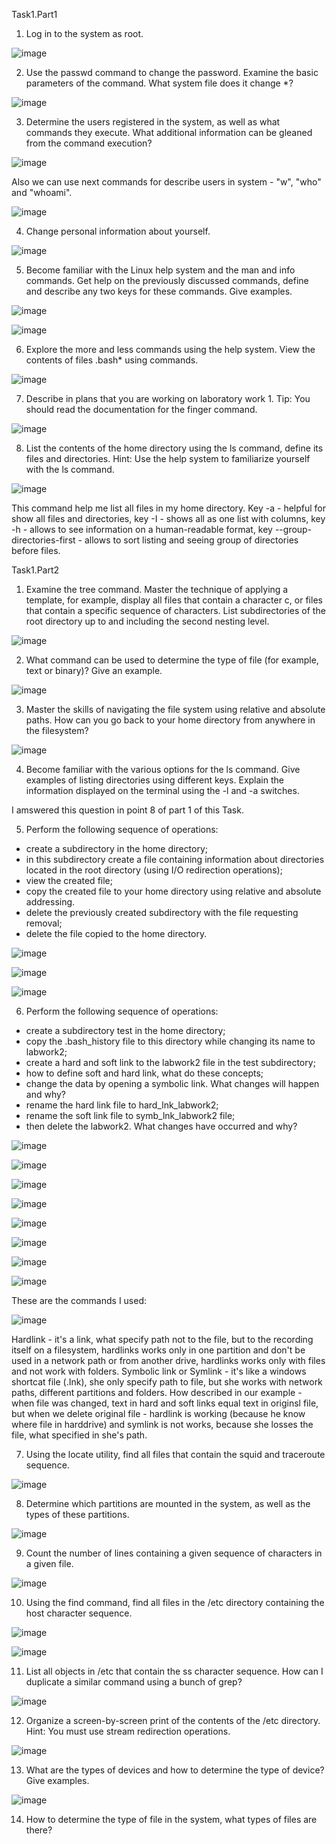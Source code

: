 Task1.Part1

1) Log in to the system as root.

![image](https://user-images.githubusercontent.com/97533533/161798159-fccb85cc-4095-4fa3-9eb3-0e3c34038cdb.png)

2) Use the passwd command to change the password. Examine the basic
parameters of the command. What system file does it change *?

![image](https://user-images.githubusercontent.com/97533533/161799882-67ba8ad7-3d1d-405f-b6c7-bc6db69748e7.png)

3) Determine the users registered in the system, as well as what commands they execute. What additional information can be gleaned from the command execution?

![image](https://user-images.githubusercontent.com/97533533/162586423-dcecdb6f-da50-4466-8351-f5c595fb468b.png)

Also we can use next commands for describe users in system - "w", "who" and "whoami".

![image](https://user-images.githubusercontent.com/97533533/162586471-a43739cb-79a7-4a40-8e27-26d7f08cc262.png)

4) Change personal information about yourself.

![image](https://user-images.githubusercontent.com/97533533/162586556-a165c558-fb14-4e14-b3ba-87559bd05ae3.png)

5) Become familiar with the Linux help system and the man and info commands. Get help on the previously discussed commands, define and describe any two keys for these commands. Give examples.

![image](https://user-images.githubusercontent.com/97533533/162586637-d0df86ef-ab84-4289-9480-f1b820ec06ed.png)

![image](https://user-images.githubusercontent.com/97533533/162586751-411e59cc-5f1b-48a1-b1dc-57c5488106b2.png)

6) Explore the more and less commands using the help system. View the contents of files .bash* using commands.

![image](https://user-images.githubusercontent.com/97533533/162586844-26490651-624b-40de-94b9-34cb54a51f03.png)

7) Describe in plans that you are working on laboratory work 1. Tip: You should read the documentation for the finger command.

![image](https://user-images.githubusercontent.com/97533533/162586900-757a7a37-9649-4e5b-8325-09e53859b9d0.png)

8) List the contents of the home directory using the ls command, define its files and directories. Hint: Use the help system to familiarize yourself with the ls
command.

![image](https://user-images.githubusercontent.com/97533533/162587106-372feb3b-d910-4670-8699-1f28d160f8a6.png)

This command help me list all files in my home directory. Key -a - helpful for show all files and directories, key -I - shows all as one list with columns, key -h - allows to see information on a human-readable format, key --group-directories-first - allows to sort listing and seeing group of directories before files.

Task1.Part2

1) Examine the tree command. Master the technique of applying a template, for example, display all files that contain a character c, or files that contain a
specific sequence of characters. List subdirectories of the root directory up to and including the second nesting level.

![image](https://user-images.githubusercontent.com/97533533/162587206-8f1b7316-e45f-432d-82c4-bf28b633ceac.png)

2) What command can be used to determine the type of file (for example, text or binary)? Give an example.

![image](https://user-images.githubusercontent.com/97533533/162587266-32646c44-1a27-4eaf-bd62-73a23c6c333a.png)

3) Master the skills of navigating the file system using relative and absolute paths. How can you go back to your home directory from anywhere in the filesystem?

![image](https://user-images.githubusercontent.com/97533533/162587355-3fca808f-ce59-4d95-a9f1-ba41e31e4a5d.png)

4) Become familiar with the various options for the ls command. Give examples of listing directories using different keys. Explain the information displayed on
the terminal using the -l and -a switches.

I amswered this question in point 8 of part 1 of this Task.

5) Perform the following sequence of operations:
- create a subdirectory in the home directory;
- in this subdirectory create a file containing information about directories
located in the root directory (using I/O redirection operations);
- view the created file;
- copy the created file to your home directory using relative and absolute
addressing.
- delete the previously created subdirectory with the file requesting removal;
- delete the file copied to the home directory.

![image](https://user-images.githubusercontent.com/97533533/162627441-acadb152-9b90-4b07-a949-ead20ffe6115.png)

![image](https://user-images.githubusercontent.com/97533533/162627643-36ada535-a20a-44c5-b643-75db2a3f397c.png)

![image](https://user-images.githubusercontent.com/97533533/162627858-9f3a089a-bbbf-4d5e-b6b3-80ce9cb3e754.png)

6) Perform the following sequence of operations:
- create a subdirectory test in the home directory;
- copy the .bash_history file to this directory while changing its name to labwork2;
- create a hard and soft link to the labwork2 file in the test subdirectory;
- how to define soft and hard link, what do these concepts;
- change the data by opening a symbolic link. What changes will happen and why?
- rename the hard link file to hard_lnk_labwork2;
- rename the soft link file to symb_lnk_labwork2 file;
- then delete the labwork2. What changes have occurred and why?

![image](https://user-images.githubusercontent.com/97533533/162628179-55ae0ffd-9847-48d6-82be-063cd17daa59.png)

![image](https://user-images.githubusercontent.com/97533533/162628220-ef540a35-1c5a-4236-9947-b80b1e2fe07d.png)

![image](https://user-images.githubusercontent.com/97533533/162628232-01f2eb61-fd43-45f2-b96b-4ffb0fa26817.png)

![image](https://user-images.githubusercontent.com/97533533/162628292-027d0fbe-4e05-4110-a9f3-1fc12f576b0a.png)

![image](https://user-images.githubusercontent.com/97533533/162628327-fd2a7b56-11b8-4309-ad7c-dee91f438270.png)

![image](https://user-images.githubusercontent.com/97533533/162628399-f5347ebc-09da-4e73-93ec-974efe0e303c.png)

![image](https://user-images.githubusercontent.com/97533533/162628857-a221e1ff-978d-4108-8ac3-b8271fc9f719.png)

![image](https://user-images.githubusercontent.com/97533533/162628873-8483a271-d187-4b8a-9159-46a53570d877.png)

These are the commands I used:

![image](https://user-images.githubusercontent.com/97533533/162629224-92772019-a7bb-45b4-a50f-d103c77f468e.png)

Hardlink - it's a link, what specify path not to the file, but to the recording itself on a filesystem, hardlinks works only in one partition and don't be used in a network path or from another drive, hardlinks works only with files and not work with folders. Symbolic link or Symlink - it's like a windows shortcat file (.Ink), she only specify path to file, but she works with network paths, different partitions and folders. How described in our example - when file was changed, text in hard and soft links equal text in originsl file, but when we delete original file - hardlink is working (because he know where file in harddrive) and symlink is not works, because she losses the file, what specified in she's path.

7) Using the locate utility, find all files that contain the squid and traceroute sequence.

![image](https://user-images.githubusercontent.com/97533533/162629344-e35a671d-fc6d-432b-9cf4-01f15471f6cf.png)

8) Determine which partitions are mounted in the system, as well as the types of these partitions.

![image](https://user-images.githubusercontent.com/97533533/162629389-e045d810-8451-458a-85e1-fdc4a87a8b63.png)

9) Count the number of lines containing a given sequence of characters in a given file.

![image](https://user-images.githubusercontent.com/97533533/162629498-32b6486f-03b7-498e-a865-cc0ef35c6fd6.png)

10) Using the find command, find all files in the /etc directory containing the host character sequence.

![image](https://user-images.githubusercontent.com/97533533/162629652-2790a89c-f522-4599-babb-cdd4601f233c.png)

![image](https://user-images.githubusercontent.com/97533533/162629700-2cc2f868-9b4d-4cf3-b623-4e258a5f4bb5.png)

11) List all objects in /etc that contain the ss character sequence. How can I duplicate a similar command using a bunch of grep?

![image](https://user-images.githubusercontent.com/97533533/162629823-9d54e86e-b63a-4371-a4ce-43d614df6e66.png)

12) Organize a screen-by-screen print of the contents of the /etc directory. Hint: You must use stream redirection operations.

![image](https://user-images.githubusercontent.com/97533533/162630024-7cdd4868-ceca-4c6f-8479-c06379cf06df.png)

13) What are the types of devices and how to determine the type of device? Give examples.

![image](https://user-images.githubusercontent.com/97533533/162630362-73b88e38-43a7-4fd0-9ab5-a505f3cd960d.png)

14) How to determine the type of file in the system, what types of files are there?





























